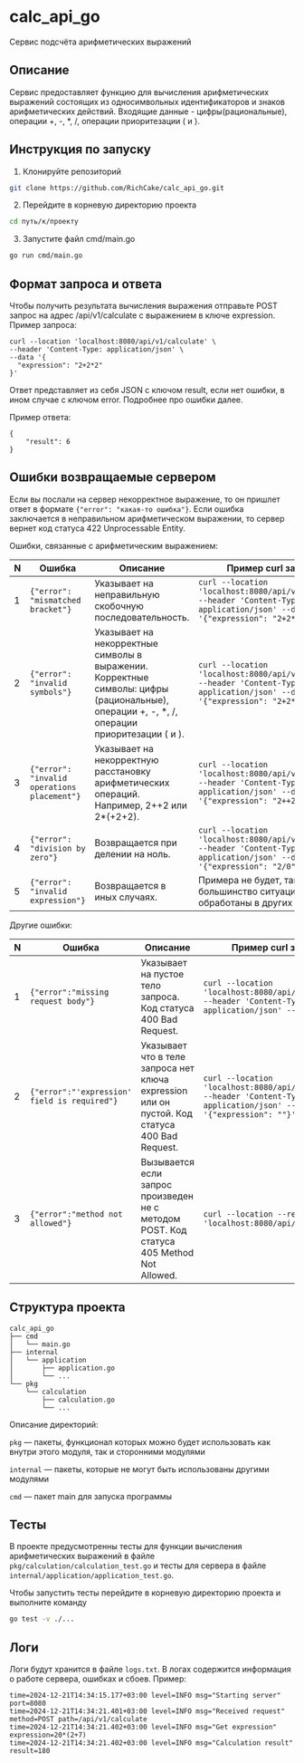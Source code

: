 # calc_api_go
Сервис подсчёта арифметических выражений

## Описание
Сервис предоставляет функцию для вычисления арифметических выражений состоящих из односимвольных идентификаторов и знаков арифметических действий. Входящие данные - цифры(рациональные), операции +, -, *, /, операции приоритезации ( и ).

## Инструкция по запуску
1. Клонируйте репозиторий
```bash
git clone https://github.com/RichCake/calc_api_go.git
```
2. Перейдите в корневую директорию проекта
```bash
cd путь/к/проекту
```
3. Запустите файл cmd/main.go
```bash
go run cmd/main.go
```

## Формат запроса и ответа
Чтобы получить результата вычисления выражения отправьте POST запрос на адрес /api/v1/calculate с выражением в ключе expression. Пример запроса:
```
curl --location 'localhost:8080/api/v1/calculate' \
--header 'Content-Type: application/json' \
--data '{
  "expression": "2+2*2"
}'
```
Ответ представляет из себя JSON с ключом result, если нет ошибки, в ином случае с ключом error. Подробнее про ошибки далее. 

Пример ответа:
```
{
    "result": 6
}
```

## Ошибки возвращаемые сервером
Если вы послали на сервер некорректное выражение, то он пришлет ответ в формате `{"error": "какая-то ошибка"}`. Если ошибка заключается в неправильном арифметическом выражении, то сервер вернет код статуса 422 Unprocessable Entity. 

Ошибки, связанные с арифметическим выражением:

| N  | Ошибка                              | Описание                                                                 | Пример curl запроса |
|----|-------------------------------------|--------------------------------------------------------------------------|---------------------|
| 1  | `{"error": "mismatched bracket"}`   | Указывает на неправильную скобочную последовательность.                  | `curl --location 'localhost:8080/api/v1/calculate' --header 'Content-Type: application/json' --data '{"expression": "2+2*2)"}'` |
| 2  | `{"error": "invalid symbols"}`      | Указывает на некорректные символы в выражении. Корректные символы: цифры (рациональные), операции +, -, *, /, операции приоритезации ( и ). | `curl --location 'localhost:8080/api/v1/calculate' --header 'Content-Type: application/json' --data '{"expression": "2+2*a"}'` |
| 3  | `{"error": "invalid operations placement"}` | Указывает на некорректную расстановку арифметических операций. Например, 2++2 или 2*(+2+2). | `curl --location 'localhost:8080/api/v1/calculate' --header 'Content-Type: application/json' --data '{"expression": "2++2"}'` |
| 4  | `{"error": "division by zero"}`     | Возвращается при делении на ноль.                                        | `curl --location 'localhost:8080/api/v1/calculate' --header 'Content-Type: application/json' --data '{"expression": "2/0"}'` |
| 5  | `{"error": "invalid expression"}`   | Возвращается в иных случаях.                                             | Примера не будет, так как большинство ситуаций обработаны в других ошибках |

Другие ошибки:

| N  | Ошибка                              | Описание                                                                 | Пример curl запроса |
|----|-------------------------------------|--------------------------------------------------------------------------|---------------------|
| 1  | `{"error":"missing request body"}`  | Указывает на пустое тело запроса. Код статуса 400 Bad Request.           | `curl --location 'localhost:8080/api/v1/calculate' --header 'Content-Type: application/json' --data ''` |
| 2  | `{"error":"'expression' field is required"}` | Указывает что в теле запроса нет ключа expression или он пустой. Код статуса 400 Bad Request. | `curl --location 'localhost:8080/api/v1/calculate' --header 'Content-Type: application/json' --data '{"expression": ""}'` |
| 3  | `{"error":"method not allowed"}`    | Вызывается если запрос произведен не с методом POST. Код статуса 405 Method Not Allowed. | `curl --location --request GET 'localhost:8080/api/v1/calculate'` |

## Структура проекта
```
calc_api_go
├── cmd
│   └── main.go
├── internal
│   └── application
│       ├── application.go
│       └── ...
└── pkg
    └── calculation
        ├── calculation.go
        └── ...
```

Описание директорий:

`pkg` — пакеты, функционал которых можно будет использовать как внутри этого модуля, так и сторонними модулями

`internal` — пакеты, которые не могут быть использованы другими модулями

`cmd` — пакет main для запуска программы

## Тесты
В проекте предусмотренны тесты для функции вычисления арифметических выражений в файле `pkg/calculation/calculation_test.go` и тесты для сервера в файле `internal/application/application_test.go`.

Чтобы запустить тесты перейдите в корневую директорию проекта и выполните команду
```bash
go test -v ./...
```

## Логи
Логи будут хранится в файле `logs.txt`. В логах содержится информация о работе сервера, ошибках и сбоев. Пример:
```
time=2024-12-21T14:34:15.177+03:00 level=INFO msg="Starting server" port=8080
time=2024-12-21T14:34:21.401+03:00 level=INFO msg="Received request" method=POST path=/api/v1/calculate
time=2024-12-21T14:34:21.402+03:00 level=INFO msg="Get expression" expression=20*(2+7)
time=2024-12-21T14:34:21.402+03:00 level=INFO msg="Calculation result" result=180
```
